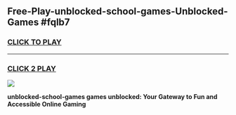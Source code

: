 
## Free-Play-unblocked-school-games-Unblocked-Games #fqlb7
<h3>
<a href="https://news.freeplayer.one?title=unblocked-school-games&ref=8M">CLICK TO PLAY</a></h3>
<hr>

<h3>
<a href="https://news.freeplayer.one?title=unblocked-school-games&ref=8M">CLICK 2 PLAY</a>
  
</h3>

<a href="https://news.freeplayer.one?title=unblocked-school-games&ref=8M"><img src="https://clearcache.store/games.png"></a>


**unblocked-school-games games unblocked: Your Gateway to Fun and Accessible Online Gaming**
